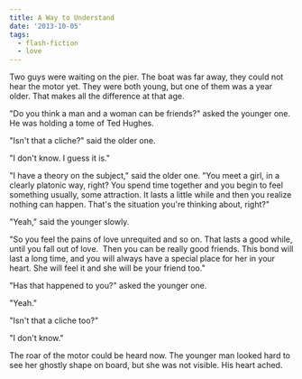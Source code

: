 ```yaml
---
title: A Way to Understand
date: '2013-10-05'
tags:
  - flash-fiction
  - love
---
```


Two guys were waiting on the pier. The boat was far away, they could not hear
the motor yet. They were both young, but one of them was a year older. That
makes all the difference at that age.

<!-- truncate -->

"Do you think a man and a woman can be friends?" asked the younger one. He was
holding a tome of Ted Hughes.

"Isn't that a cliche?" said the older one.

"I don't know. I guess it is."

"I have a theory on the subject," said the older one. "You meet a girl, in a
clearly platonic way, right? You spend time together and you begin to feel
something usually, some attraction. It lasts a little while and then you realize
nothing can happen. That's the situation you're thinking about, right?"

"Yeah," said the younger slowly.

"So you feel the pains of love unrequited and so on. That lasts a good while,
until you fall out of love.  Then you can be really good friends. This bond will
last a long time, and you will always have a special place for her in your
heart. She will feel it and she will be your friend too."

"Has that happened to you?" asked the younger one.

"Yeah."

"Isn't that a cliche too?"

"I don't know."

The roar of the motor could be heard now. The younger man looked hard to see her
ghostly shape on board, but she was not visible. His heart ached.
